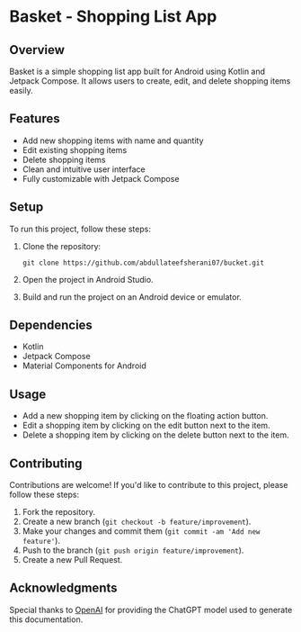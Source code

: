 # Basket - Shopping List App

## Overview

Basket is a simple shopping list app built for Android using Kotlin and Jetpack Compose. It allows users to create, edit, and delete shopping items easily.

## Features

- Add new shopping items with name and quantity
- Edit existing shopping items
- Delete shopping items
- Clean and intuitive user interface
- Fully customizable with Jetpack Compose

## Setup

To run this project, follow these steps:

1. Clone the repository:
   ```
   git clone https://github.com/abdullateefsherani07/bucket.git
   ```

2. Open the project in Android Studio.

3. Build and run the project on an Android device or emulator.

## Dependencies

- Kotlin
- Jetpack Compose
- Material Components for Android

## Usage

- Add a new shopping item by clicking on the floating action button.
- Edit a shopping item by clicking on the edit button next to the item.
- Delete a shopping item by clicking on the delete button next to the item.

## Contributing

Contributions are welcome! If you'd like to contribute to this project, please follow these steps:

1. Fork the repository.
2. Create a new branch (`git checkout -b feature/improvement`).
3. Make your changes and commit them (`git commit -am 'Add new feature'`).
4. Push to the branch (`git push origin feature/improvement`).
5. Create a new Pull Request.

## Acknowledgments

Special thanks to [OpenAI](https://openai.com) for providing the ChatGPT model used to generate this documentation.
